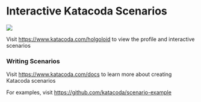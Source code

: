 # Interactive Katacoda Scenarios

[![](http://shields.katacoda.com/katacoda/holgoloid/count.svg)](https://www.katacoda.com/holgoloid "Get your profile on Katacoda.com")

Visit https://www.katacoda.com/holgoloid to view the profile and interactive scenarios

### Writing Scenarios
Visit https://www.katacoda.com/docs to learn more about creating Katacoda scenarios

For examples, visit https://github.com/katacoda/scenario-example
